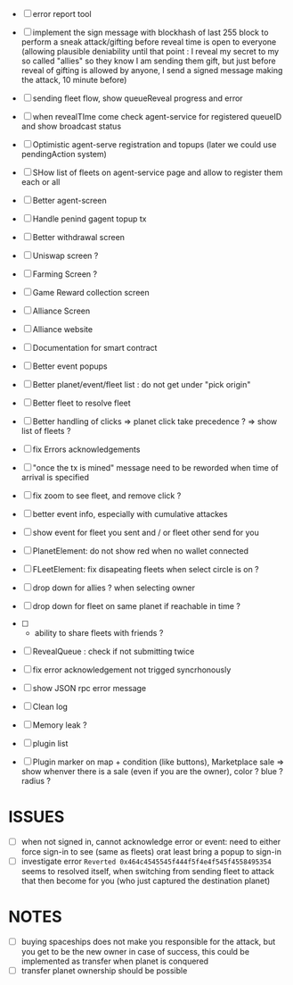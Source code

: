 - [ ] error report tool
- [ ] implement the sign message with blockhash of last 255 block to perform a sneak attack/gifting before reveal time is open to everyone (allowing plausible deniability until that point : I reveal my secret to my so called "allies" so they know I am sending them gift, but just before reveal of gifting is allowed by anyone, I send a signed message making the attack, 10 minute before)
- [ ] sending fleet flow, show queueReveal progress and error
- [ ] when revealTIme come check agent-service for registered queueID and show broadcast status
- [ ] Optimistic agent-serve registration and topups (later we could use pendingAction system)
- [ ] SHow list of fleets on agent-service page and allow to register them each or all
- [ ] Better agent-screen
- [ ] Handle penind gagent topup tx
- [ ] Better withdrawal screen
- [ ] Uniswap screen ?
- [ ] Farming Screen ?
- [ ] Game Reward collection screen
- [ ] Alliance Screen
- [ ] Alliance website
- [ ] Documentation for smart contract
- [ ] Better event popups
- [ ] Better planet/event/fleet list : do not get under "pick origin"
- [ ] Better fleet to resolve fleet
- [ ] Better handling of clicks => planet click take precedence ? => show list of fleets ?
- [ ] fix Errors acknowledgements

- [ ] "once the tx is mined" message need to be reworded when time of arrival is specified
- [ ] fix zoom to see fleet, and remove click ?
- [ ] better event info, especially with cumulative attackes
- [ ] show event for fleet you sent and / or fleet other send for you
- [ ] PlanetElement: do not show red when no wallet connected
- [ ] FLeetElement: fix disapeating fleets when select circle is on ?
- [ ] drop down for allies ? when selecting owner
- [ ] drop down for fleet on same planet if reachable in time ?
- [ ] - ability to share fleets with friends ?
- [ ] RevealQueue : check if not submitting twice
- [ ] fix error acknowledgement not trigged syncrhonously
- [ ] show JSON rpc error message
- [ ] Clean log
- [ ] Memory leak ?
- [ ] plugin list
- [ ] Plugin marker on map + condition (like buttons), Marketplace sale => show whenver there is a sale (even if you are the owner), color ? blue ? radius ?

# ISSUES

- [ ] when not signed in, cannot acknowledge error or event: need to either force sign-in to see (same as fleets) orat least bring a popup to sign-in
- [ ] investigate error `Reverted 0x464c4545545f444f5f4e4f545f4558495354` seems to resolved itself, when switching from sending fleet to attack that then become for you (who just captured the destination planet)

# NOTES

- [ ] buying spaceships does not make you responsible for the attack, but you get to be the new owner in case of success, this could be implemented as transfer when planet is conquered
- [ ] transfer planet ownership should be possible
